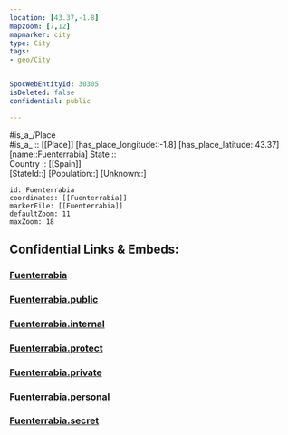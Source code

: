 ```yaml
---
location: [43.37,-1.8] 
mapzoom: [7,12] 
mapmarker: city 
type: City
tags:
- geo/City


SpocWebEntityId: 30305
isDeleted: false
confidential: public

---
```

#is_a_/Place  
#is_a_ :: [[Place]] 
[has_place_longitude::-1.8] 
[has_place_latitude::43.37] 
[name::Fuenterrabia] 
State ::  
Country :: [[Spain]]  
[StateId::] 
[Population::] 
[Unknown::] 


```leaflet
id: Fuenterrabia
coordinates: [[Fuenterrabia]] 
markerFile: [[Fuenterrabia]] 
defaultZoom: 11 
maxZoom: 18
```


## Confidential Links & Embeds: 

### [Fuenterrabia](/_Standards/Earth/Continent/Europe/Europe~South/Spain/Provinces~Spain/Basque_Country/counties~País_Vasco/Gipuzkoa/City/Fuenterrabia.md) 

### [Fuenterrabia.public](/_public/Earth/Continent/Europe/Europe~South/Spain/Provinces~Spain/Basque_Country/counties~País_Vasco/Gipuzkoa/City/Fuenterrabia.public.md) 

### [Fuenterrabia.internal](/_internal/Earth/Continent/Europe/Europe~South/Spain/Provinces~Spain/Basque_Country/counties~País_Vasco/Gipuzkoa/City/Fuenterrabia.internal.md) 

### [Fuenterrabia.protect](/_protect/Earth/Continent/Europe/Europe~South/Spain/Provinces~Spain/Basque_Country/counties~País_Vasco/Gipuzkoa/City/Fuenterrabia.protect.md) 

### [Fuenterrabia.private](/_private/Earth/Continent/Europe/Europe~South/Spain/Provinces~Spain/Basque_Country/counties~País_Vasco/Gipuzkoa/City/Fuenterrabia.private.md) 

### [Fuenterrabia.personal](/_personal/Earth/Continent/Europe/Europe~South/Spain/Provinces~Spain/Basque_Country/counties~País_Vasco/Gipuzkoa/City/Fuenterrabia.personal.md) 

### [Fuenterrabia.secret](/_secret/Earth/Continent/Europe/Europe~South/Spain/Provinces~Spain/Basque_Country/counties~País_Vasco/Gipuzkoa/City/Fuenterrabia.secret.md)

